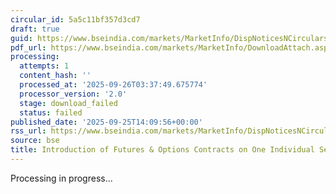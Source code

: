 ```yaml
---
circular_id: 5a5c11bf357d3cd7
draft: true
guid: https://www.bseindia.com/markets/MarketInfo/DispNoticesNCirculars.aspx?Noticeid={196FEDB6-9664-410A-A34B-9EA0B41A8F40}&noticeno=20250925-56&dt=09/25/2025&icount=56&totcount=65&flag=0
pdf_url: https://www.bseindia.com/markets/MarketInfo/DownloadAttach.aspx?id=20250925-56&attachedId=
processing:
  attempts: 1
  content_hash: ''
  processed_at: '2025-09-26T03:37:49.675774'
  processor_version: '2.0'
  stage: download_failed
  status: failed
published_date: '2025-09-25T14:09:56+00:00'
rss_url: https://www.bseindia.com/markets/MarketInfo/DispNoticesNCirculars.aspx?Noticeid={196FEDB6-9664-410A-A34B-9EA0B41A8F40}&noticeno=20250925-56&dt=09/25/2025&icount=56&totcount=65&flag=0
source: bse
title: Introduction of Futures & Options Contracts on One Individual Securities--Update
---
```


Processing in progress...